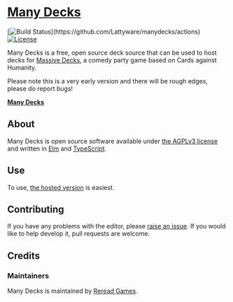 # [Many Decks][hosted]

[![Build Status](https://img.shields.io/github/workflow/status/Lattyware/manydecks/Build%20and%20publish%20to%20GitHub.)](https://github.com/Lattyware/manydecks/actions)
[![License](https://img.shields.io/github/license/Lattyware/manydecks)](LICENSE)

Many Decks is a free, open source deck source that can be used to host decks for [Massive Decks][md], a comedy party game based on 
Cards against Humanity.

Please note this is a very early version and there will be rough edges, please do report bugs!

**[Many Decks][hosted]**

[hosted]: https://decks.md.rereadgames.com
[md]: https://github.com/Lattyware/massivedecks

## About

Many Decks is open source software available under [the AGPLv3 license](LICENSE) and written in [Elm][elm] and 
[TypeScript][typescript].

[elm]: https://elm-lang.org/
[typescript]: https://www.typescriptlang.org/

## Use

To use, [the hosted version][hosted] is easiest.



## Contributing

If you have any problems with the editor, please [raise an issue][issue]. If you would like to help develop it, pull
requests are welcome.

[issue]: https://github.com/Lattyware/massivedecks/issues/new

## Credits

### Maintainers

Many Decks is maintained by [Reread Games][reread].

[reread]: https://www.rereadgames.com/
